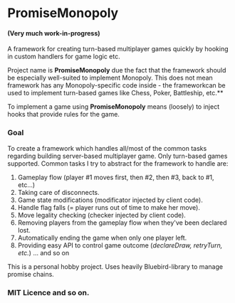 # PromiseMonopoly

#### (Very much work-in-progress)

A framework for creating turn-based multiplayer games quickly by hooking in custom handlers for game logic etc.

Project name is **PromiseMonopoly** due the fact that the framework should be especially well-suited to implement Monopoly. This does not mean framework has any Monopoly-specific code inside - the frameworkcan be used to implement turn-based games like Chess, Poker, Battleship, etc.**

To implement a game using **PromiseMonopoly** means (loosely) to inject hooks that provide rules for the game.

### Goal

To create a framework which handles all/most of the common tasks regarding building server-based multiplayer game. 
Only turn-based games supported. Common tasks I try to abstract for the framework to handle are:

1. Gameplay flow (player #1 moves first, then #2, then #3, back to #1, etc...)
2. Taking care of disconnects.
3. Game state modifications (modificator injected by client code).
4. Handle flag falls (= player runs out of time to make her move).
5. Move legality checking (checker injected by client code).
6. Removing players from the gameplay flow when they've been declared lost.
7. Automatically ending the game when only one player left.
7. Providing easy API to control game outcome (*declareDraw, retryTurn, etc.*)
... and so on

This is a personal hobby project. Uses heavily Bluebird-library to manage promise chains. 

### MIT Licence and so on.



